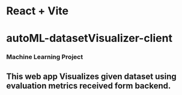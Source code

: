 # React + Vite

# autoML-datasetVisualizer-client
### Machine Learning Project
## This web app Visualizes given dataset using evaluation metrics received form backend.

